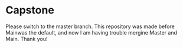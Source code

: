 # Capstone
Please switch to the master branch. This repository was made before Mainwas the default, and now I am having trouble mergine Master and Main. Thank you!
